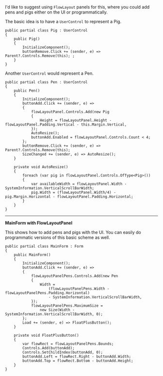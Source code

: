 I'd like to suggest using `FlowLayout` panels for this, where you could add pens and pigs either on the UI or programmatically.

The basic idea is to have a `UserControl` to represent a Pig.

```
public partial class Pig : UserControl
{
    public Pig()
    {
        InitializeComponent();
        buttonRemove.Click += (sender, e) => Parent?.Controls.Remove(this); ;
    }
}
```

Another `UserControl` would represent a Pen.


```
public partial class Pen : UserControl
{
    public Pen()
    {
        InitializeComponent();
        buttonAdd.Click += (sender, e) =>
        {
            flowLayoutPanel.Controls.Add(new Pig
            {
                Height = flowLayoutPanel.Height - flowLayoutPanel.Padding.Vertical - this.Margin.Vertical,
            });
            AutoResize();
            buttonAdd.Enabled = flowLayoutPanel.Controls.Count < 4;
        };
        buttonRemove.Click += (sender, e) => Parent?.Controls.Remove(this);
        SizeChanged += (sender, e) => AutoResize();
    }

    private void AutoResize()
    {
        foreach (var pig in flowLayoutPanel.Controls.OfType<Pig>())
        {
            var availableWidth = flowLayoutPanel.Width - SystemInformation.VerticalScrollBarWidth;
            pig.Width = (flowLayoutPanel.Width/4) - pig.Margin.Horizontal - flowLayoutPanel.Padding.Horizontal;
        }
    }
}
```

___

**MainForm with FlowLayoutPanel**

This shows how to add pens and pigs with the UI. You can easily do programmatic versions of this basic scheme as well.

```
public partial class MainForm : Form
{
    public MainForm()
    {
        InitializeComponent();
        buttonAdd.Click += (sender, e) =>
        {
            flowLayoutPanelPens.Controls.Add(new Pen 
            {
                Width =
                    (flowLayoutPanelPens.Width - flowLayoutPanelPens.Padding.Horizontal) 
                    - SystemInformation.VerticalScrollBarWidth,
            });
            flowLayoutPanelPens.MaximumSize = 
                new Size(Width - SystemInformation.VerticalScrollBarWidth, 0);
        };
        Load += (sender, e) => FloatPlusButton();
    }

    private void FloatPlusButton()
    {
        var flowRect = flowLayoutPanelPens.Bounds;
        Controls.Add(buttonAdd);
        Controls.SetChildIndex(buttonAdd, 0);
        buttonAdd.Left = flowRect.Right - buttonAdd.Width;
        buttonAdd.Top = flowRect.Bottom - buttonAdd.Height;
    }
}
```

